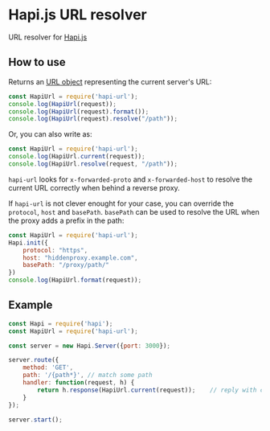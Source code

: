 # Hapi.js URL resolver

URL resolver for [Hapi.js](https://hapijs.com/)

## How to use

Returns an [URL object](https://www.npmjs.com/package/url) representing the current server's URL:

```javascript
const HapiUrl = require('hapi-url');
console.log(HapiUrl(request));
console.log(HapiUrl(request).format());
console.log(HapiUrl(request).resolve("/path"));
```

Or, you can also write as:

```javascript
const HapiUrl = require('hapi-url');
console.log(HapiUrl.current(request));
console.log(HapiUrl.resolve(request, "/path"));
```

`hapi-url` looks for `x-forwarded-proto` and `x-forwarded-host` to resolve the current URL correctly when behind a reverse proxy. 

If `hapi-url` is not clever enought for your case, you can override the `protocol`, `host` and `basePath`. `basePath` can be used to resolve the URL when the proxy adds a prefix in the path:

```javascript
const HapiUrl = require('hapi-url');
Hapi.init({
    protocol: "https",
    host: "hiddenproxy.example.com",
    basePath: "/proxy/path/"
})
console.log(HapiUrl.format(request));
```

## Example

```javascript
const Hapi = require('hapi');
const HapiUrl = require('hapi-url');

const server = new Hapi.Server({port: 3000});

server.route({
    method: 'GET',
    path: '/{path*}', // match some path
    handler: function(request, h) {
        return h.response(HapiUrl.current(request));    // reply with current URL
    }
});

server.start();
```
